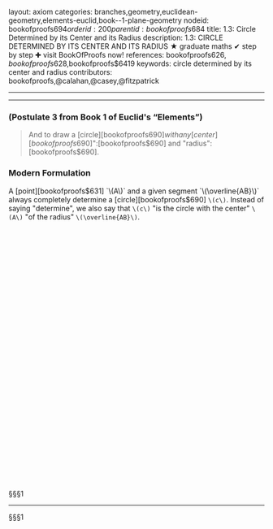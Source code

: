 layout: axiom
categories: branches,geometry,euclidean-geometry,elements-euclid,book--1-plane-geometry
nodeid: bookofproofs$694
orderid: 200
parentid: bookofproofs$684
title: 1.3: Circle Determined by its Center and its Radius
description: 1.3: CIRCLE DETERMINED BY ITS CENTER AND ITS RADIUS ★ graduate maths ✔ step by step ✚ visit BookOfProofs now!
references: bookofproofs$626,bookofproofs$628,bookofproofs$6419
keywords: circle determined by its center and radius
contributors: bookofproofs,@calahan,@casey,@fitzpatrick

---


---

### (Postulate 3 from Book 1 of Euclid's “Elements”)

> And to draw a [circle][bookofproofs$690] with any [center][bookofproofs$690]":[bookofproofs$690] and "radius":[bookofproofs$690].

### Modern Formulation

A [point][bookofproofs$631] `\(A\)` and a given segment `\(\overline{AB}\)` always completely determine a [circle][bookofproofs$690] `\(c\)`. Instead of saying "determine", we also say that `\(c\)` "is the circle with the center" `\(A\)` "of the radius" `\(\overline{AB}\)`.

<div id="boxE16980" class="jxgbox centered" style="max-width:500px; height:500px;"></div>
 
§§§1

---

§§§1
<script type="text/javascript">
 var b = JXG.JSXGraph.initBoard('boxE16980', {boundingbox: [-5, 5, 5, -5], showCopyright:false});
 
 var p1 = b.createElement('point',[0,0], {name:'A',size: 3, face: 'o'});
 var p2 = b.createElement('point',[2,-1], {name:'B',size: 3, face: 'o'});
 
 var ci = b.createElement('circle',["A","B"], {strokeColor:'#00ff00',strokeWidth:1});
</script>
